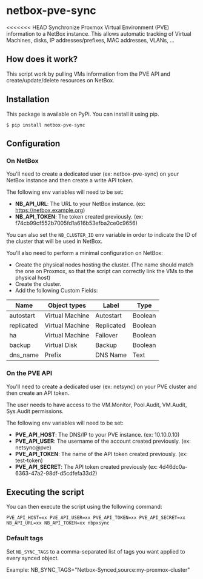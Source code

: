 # netbox-pve-sync

<<<<<<< HEAD
Synchronize Proxmox Virtual Environment (PVE) information to a NetBox instance.
This allows automatic tracking of Virtual Machines, disks, IP addresses/prefixes, MAC addresses, VLANs, ...

## How does it work?

This script work by pulling VMs information from the PVE API and create/update/delete resources on NetBox.

## Installation

This package is available on PyPi. You can install it using pip.

```
$ pip install netbox-pve-sync
```

## Configuration

### On NetBox

You'll need to create a dedicated user (ex: netbox-pve-sync) on your NetBox instance and then create a write API
token.

The following env variables will need to be set:

- **NB_API_URL**: The URL to your NetBox instance. (ex: https://netbox.example.org)
- **NB_API_TOKEN**: The token created previously. (ex: f74cb99cf552b7005fd1a616b53efba2ce0c9656)

You can also set the `NB_CLUSTER_ID` env variable in order to indicate the ID of the cluster that will be used in
NetBox.

You'll also need to perform a minimal configuration on NetBox:

- Create the physical nodes hosting the cluster. (The name should match the one on Proxmox, so that the script can
  correctly link the VMs to the physical host)
- Create the cluster.
- Add the following Custom Fields:

| Name       | Object types    | Label      | Type    |
|------------|-----------------|------------|---------|
| autostart  | Virtual Machine | Autostart  | Boolean |
| replicated | Virtual Machine | Replicated | Boolean |
| ha         | Virtual Machine | Failover   | Boolean |
| backup     | Virtual Disk    | Backup     | Boolean |
| dns_name   | Prefix          | DNS Name   | Text    |

### On the PVE API

You'll need to create a dedicated user (ex: netsync) on your PVE cluster and then create an API token.

The user needs to have access to the VM.Monitor, Pool.Audit, VM.Audit, Sys.Audit permissions.

The following env variables will need to be set:

- **PVE_API_HOST**: The DNS/IP to your PVE instance. (ex: 10.10.0.10)
- **PVE_API_USER**: The username of the account created previously. (ex: netsync@pve)
- **PVE_API_TOKEN**: The name of the API token created previously. (ex: test-token)
- **PVE_API_SECRET**: The API token created previously (ex: 4d46dc0a-6363-47a2-98df-d5cdfefa33d2)

## Executing the script

You can then execute the script using the following command:

```
PVE_API_HOST=xx PVE_API_USER=xx PVE_API_TOKEN=xx PVE_API_SECRET=xx NB_API_URL=xx NB_API_TOKEN=xx nbpxsync
```

### Default tags
Set `NB_SYNC_TAGS` to a comma-separated list of tags you want applied to every synced object.

Example:
NB_SYNC_TAGS="Netbox-Synced,source:my-proxmox-cluster"

